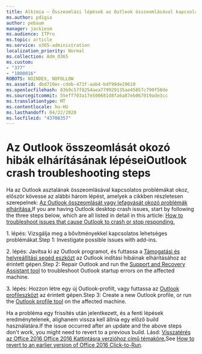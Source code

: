 ```yaml
---
title: Alkímia – Összeomlási lépések az Outlook összeomlásával kapcsolatos hibaelhárítási lépések
ms.author: pdigia
author: pebaum
manager: jackiesm
ms.audience: ITPro
ms.topic: article
ms.service: o365-administration
localization_priority: Normal
ms.collection: Adm_O365
ms.custom:
- "377"
- "1800016"
ROBOTS: NOINDEX, NOFOLLOW
ms.assetid: dbd710ec-cdeb-473f-aab4-bdf99de29610
ms.openlocfilehash: 03b9c57f8254aea779929135ae45857c799f50de
ms.sourcegitcommit: 55eff703a17e500681d8fa6a87eb067019ade3cc
ms.translationtype: MT
ms.contentlocale: hu-HU
ms.lasthandoff: 04/22/2020
ms.locfileid: "43708357"
---
```

# <a name="outlook-crash-troubleshooting-steps"></a><span data-ttu-id="5817f-102">Az Outlook összeomlását okozó hibák elhárításának lépései</span><span class="sxs-lookup"><span data-stu-id="5817f-102">Outlook crash troubleshooting steps</span></span>

<span data-ttu-id="5817f-103">Ha az Outlook asztalának összeomlásával kapcsolatos problémákat okoz, először kövesse az alábbi három lépést, amelyek a cikkben részletesen szerepelnek: [Az Outlook összeomlását vagy lefagyását okozó problémák elhárítása.](https://docs.microsoft.com/exchange/troubleshoot/outlook-crashes/crash-issues)</span><span class="sxs-lookup"><span data-stu-id="5817f-103">If you are having Outlook desktop crash issues, start by following the three steps below, which are all listed in detail in this article: [How to troubleshoot issues that cause Outlook to crash or stop responding.](https://docs.microsoft.com/exchange/troubleshoot/outlook-crashes/crash-issues)</span></span>
  
<span data-ttu-id="5817f-104">1. lépés: Vizsgálja meg a bővítményekkel kapcsolatos lehetséges problémákat.</span><span class="sxs-lookup"><span data-stu-id="5817f-104">Step 1: Investigate possible issues with add-ins.</span></span>
  
<span data-ttu-id="5817f-105">2. lépés: Javítsa ki az Outlook programot, és futtassa a [Támogatási és helyreállítási segéd eszközt](https://aka.ms/SaRA-OutlookWontStart) az Outlook indítási hibáinak elhárításához az érintett gépen.</span><span class="sxs-lookup"><span data-stu-id="5817f-105">Step 2: Repair Outlook and run the [Support and Recovery Assistant tool](https://aka.ms/SaRA-OutlookWontStart) to troubleshoot Outlook startup errors on the affected machine.</span></span>
  
<span data-ttu-id="5817f-106">3. lépés: Hozzon létre egy új Outlook-profilt, vagy futtassa az [Outlook profileszközt](https://aka.ms/SaRA-OutlookSetupProfile) az érintett gépen.</span><span class="sxs-lookup"><span data-stu-id="5817f-106">Step 3: Create a new Outlook profile, or run the [Outlook profile tool](https://aka.ms/SaRA-OutlookSetupProfile) on the affected machine.</span></span>
  
<span data-ttu-id="5817f-107">Ha a probléma egy frissítés után jelentkezett, és a fenti lépések eredménytelenek, alighanem vissza kell állnia egy előző build használatára.</span><span class="sxs-lookup"><span data-stu-id="5817f-107">If the issue occurred after an update and the above steps don't work, you might need to revert to a previous build.</span></span> <span data-ttu-id="5817f-108">Lásd: [Visszatérés az Office 2016 Office 2016 Kattintásra verzióhoz című témaköre.](https://support.microsoft.com/help/2770432)</span><span class="sxs-lookup"><span data-stu-id="5817f-108">See [How to revert to an earlier version of Office 2016 Click-to-Run](https://support.microsoft.com/help/2770432).</span></span>
  